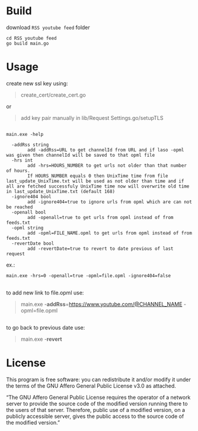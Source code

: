 # Build

download `RSS youtube feed` folder

```
cd RSS youtube feed
go build main.go
```

# Usage

create new ssl key using:
> create_cert/create_cert.go

or
> add key pair manually in lib/Request Settings.go/setupTLS


##
```
main.exe -help
```

```
  -addRss string
        add -addRss=URL to get channelId from URL and if laso -opml was given then channelId will be saved to that opml file
  -hrs int
        add -hrs=HOURS_NUMBER to get urls not older than that number of hours.
        If HOURS_NUMBER equals 0 then UnixTime time from file last_update_UnixTime.txt will be used as not older than time and if all are fetched successfuly UnixTime time now will overwrite old time in last_update_UnixTime.txt (default 168)
  -ignore404 bool
        add -ignore404=true to ignore urls from opml which are can not be reached
  -openall bool
        add -openall=true to get urls from opml instead of from feeds.txt
  -opml string
        add -opml=FILE_NAME.opml to get urls from opml instead of from feeds.txt
  -revertDate bool
        add -revertDate=true to revert to date previous of last request
```
ex.:
```
main.exe -hrs=0 -openall=true -opml=file.opml -ignore404=false
```

##
to add new link to file.opml use:
>  main.exe -**addRss**=https://www.youtube.com/@CHANNEL_NAME -opml=file.opml


##
to go back to previous date use:
>  main.exe -**revert**


# License
This program is free software: you can redistribute it and/or modify
it under the terms of the GNU Affero General Public License v3.0 as attached.

“The GNU Affero General Public License requires the operator of a network server to provide the source code of the modified version running there to the users of that server. Therefore, public use of a modified version, on a publicly accessible server, gives the public access to the source code of the modified version.”
